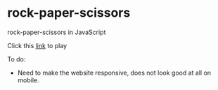 # rock-paper-scissors
rock-paper-scissors in JavaScript


Click this [link](https://macaroonforu.github.io/rock-paper-scissors/) to play


To do:
- Need to make the website responsive, does not look good at all on mobile. 
